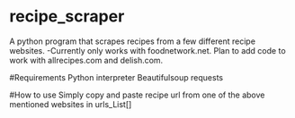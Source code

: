 # recipe_scraper
A python program that scrapes recipes from a few different recipe websites.
  -Currently only works with foodnetwork.net. Plan to add code to work with allrecipes.com and delish.com.

#Requirements
Python interpreter
Beautifulsoup
requests


#How to use
Simply copy and paste recipe url from one of the above mentioned websites in urls_List[]

